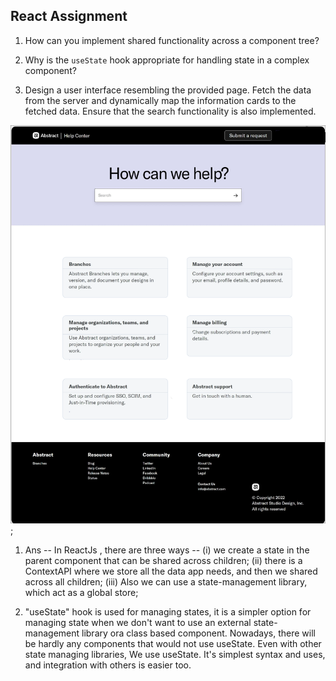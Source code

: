 ## React Assignment

1. How can you implement shared functionality across a component tree?

2. Why is the `useState` hook appropriate for handling state in a complex component?

3. Design a user interface resembling the provided page. Fetch the data from the server and dynamically map the information cards to the fetched data. Ensure that the search functionality is also implemented.

![Logo](UI-Screen-1.png);

1. Ans -- In ReactJs , there are three ways --
 (i) we create a state in the parent component that can be shared across children;
 (ii) there is a ContextAPI where we store all the data app needs, and then we shared across all children;
 (iii) Also we can use a state-management library, which act as a global store;

2. "useState" hook is used for managing states, it is a simpler option for managing state when we don't 
   want to use an external state-management library ora class based component.
   Nowadays, there will be hardly any components that would not use useState. Even with other state
   managing libraries, We use useState. It's simplest syntax and uses, and integration with others is easier too.